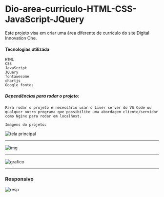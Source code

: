 # Dio-area-curriculo-HTML-CSS-JavaScript-JQuery

Este projeto visa em criar uma área diferente de currículo do site Digital Innovation One.

#### Tecnologias utilizada

	HTML
	CSS
	JavaScript
	JQuery
	fontawesome 
	chartjs
	Google fontes
	
##### Dependências para rodar o projeto:

	Para rodar o projeto é necessário usar o Liver server do VS Code ou qualquer outro programa que possibilite uma abordagem cliente/servidor como Nginx para rodar em localhost.
	
	Imagens do projeto:
	
![tela principal](https://i.imgur.com/smiwoH9.png "tela principal")

----------------

![img](https://i.imgur.com/7QWwUDJ.png "tl")


---------

![grafico](https://i.imgur.com/5iANm4V.png "grafico")

-----
### Responsivo

![resp](https://i.imgur.com/Vd8BwVN.png)
